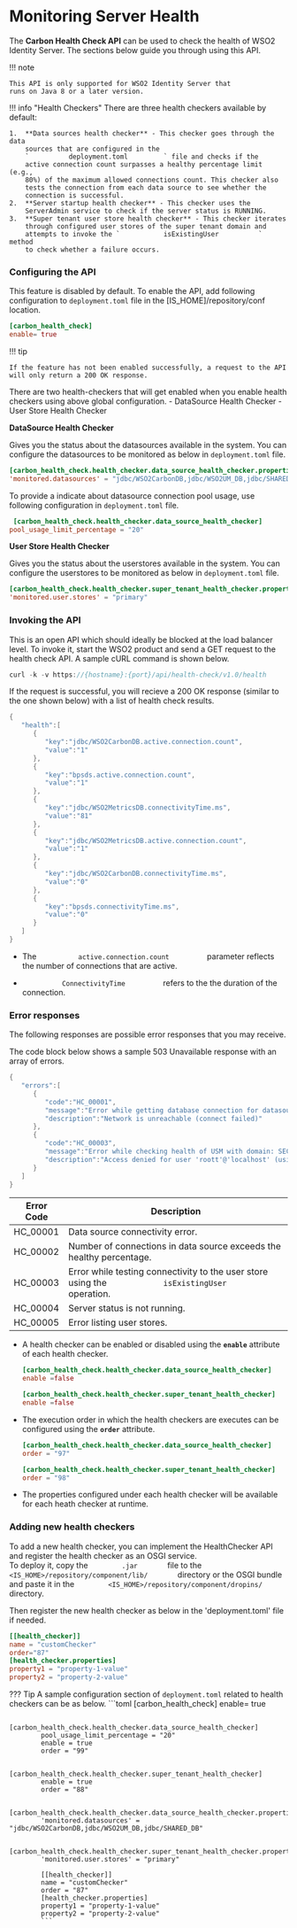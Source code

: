 # Monitoring Server Health

The **Carbon Health Check API** can be used to check the health of WSO2 Identity Server. The sections below guide you through using this API.

!!! note
    
    This API is only supported for WSO2 Identity Server that 
    runs on Java 8 or a later version.
    

!!! info "Health Checkers" 
    There are three health checkers available by default:

    1.  **Data sources health checker** - This checker goes through the data
        sources that are configured in the
        `          deployment.toml         ` file and checks if the
        active connection count surpasses a healthy percentage limit (e.g.,
        80%) of the maximum allowed connections count. This checker also
        tests the connection from each data source to see whether the
        connection is successful.
    2.  **Server startup health checker** - This checker uses the
        ServerAdmin service to check if the server status is RUNNING.
    3.  **Super tenant user store health checker** - This checker iterates
        through configured user stores of the super tenant domain and
        attempts to invoke the `           isExistingUser          ` method
        to check whether a failure occurs.


### Configuring the API

This feature is disabled by default. To enable the API, add following
configuration to `deployment.toml` file in the [IS_HOME]/repository/conf
location.

```toml
[carbon_health_check]
enable= true
```

!!! tip
    
    If the feature has not been enabled successfully, a request to the API
    will only return a 200 OK response.
    
There are two health-checkers that will get enabled when you enable
health checkers using above global configuration. 
    - DataSource Health Checker 
    - User Store Health Checker

**DataSource Health Checker**

Gives you the status about the datasources available in the system. You
can configure the datasources to be monitored as below in
`deployment.toml` file.

```toml
[carbon_health_check.health_checker.data_source_health_checker.properties]
'monitored.datasources' = "jdbc/WSO2CarbonDB,jdbc/WSO2UM_DB,jdbc/SHARED_DB"
```

To provide a indicate about datasource connection pool usage, use
following configuration in `deployment.toml` file.

```toml
 [carbon_health_check.health_checker.data_source_health_checker]
pool_usage_limit_percentage = "20"
```

**User Store Health Checker**

Gives you the status about the userstores available in the system. You
can configure the userstores to be monitored as below in
`deployment.toml` file.

```toml
[carbon_health_check.health_checker.super_tenant_health_checker.properties]
'monitored.user.stores' = "primary" 
```

### Invoking the API

This is an open API which should ideally be blocked at the load balancer
level. To invoke it, start the WSO2 product and send a GET request to
the health check API. A sample cURL command is shown below.

``` java
curl -k -v https://{hostname}:{port}/api/health-check/v1.0/health
```

If the request is successful, you will recieve a 200 OK response
(similar to the one shown below) with a list of health check results.

``` java
{  
   "health":[  
      {  
         "key":"jdbc/WSO2CarbonDB.active.connection.count",
         "value":"1"
      },
      {  
         "key":"bpsds.active.connection.count",
         "value":"1"
      },
      {  
         "key":"jdbc/WSO2MetricsDB.connectivityTime.ms",
         "value":"81"
      },
      {  
         "key":"jdbc/WSO2MetricsDB.active.connection.count",
         "value":"1"
      },
      {  
         "key":"jdbc/WSO2CarbonDB.connectivityTime.ms",
         "value":"0"
      },
      {  
         "key":"bpsds.connectivityTime.ms",
         "value":"0"
      }
   ]
}
```

-   The `           active.connection.count          ` parameter
    reflects the number of connections that are active.

-   `           ConnectivityTime          ` refers to the the duration
    of the connection. 

### **Error responses**

The following responses are possible error responses that you may
receive.

The code block below shows a sample 503 Unavailable response with an
array of errors.

``` java
{  
   "errors":[  
      {  
         "code":"HC_00001",
         "message":"Error while getting database connection for datasource: jdbc/DISCONNECTED",
         "description":"Network is unreachable (connect failed)"
      },
      {  
         "code":"HC_00003",
         "message":"Error while checking health of USM with domain: SEC",
         "description":"Access denied for user 'roott'@'localhost' (using password: YES)"
      }
   ]
}
```

| Error Code | Description                                                                                                       |
|------------|-------------------------------------------------------------------------------------------------------------------|
| HC\_00001  | Data source connectivity error.                                                                                   |
| HC\_00002  | Number of connections in data source exceeds the healthy percentage.                                              |
| HC\_00003  | Error while testing connectivity to the user store using the `             isExistingUser            ` operation. |
| HC\_00004  | Server status is not running.                                                                                     |
| HC\_00005  | Error listing user stores.                                                                                        |


-   A health checker can be enabled or disabled using the **` enable `**
    attribute of each health checker.
    ```toml
    [carbon_health_check.health_checker.data_source_health_checker]
    enable =false
    
    [carbon_health_check.health_checker.super_tenant_health_checker]
    enable =false
    ```
    
-   The execution order in which the health checkers are executes can be
    configured using the **` order `** attribute.
    ```toml
    [carbon_health_check.health_checker.data_source_health_checker]
    order = "97"
    
    [carbon_health_check.health_checker.super_tenant_health_checker]
    order = "98"
    ```  
-   The properties configured under each health checker will be
    available for each heath checker at runtime.
    
    
### Adding new health checkers

To add a new health checker, you can implement the HealthChecker API and
register the health checker as an OSGI service.  
To deploy it, copy the `         .jar        ` file to the
`         <IS_HOME>/repository/component/lib/        ` directory or
the OSGI bundle and paste it in the
`         <IS_HOME>/repository/component/dropins/        `
directory.

Then register the new health checker as below in the 'deployment.toml'
file if needed.

```toml
[[health_checker]]
name = "customChecker" 
order="87" 
[health_checker.properties] 
property1 = "property-1-value"
property2 = "property-2-value" 
```


??? Tip 
    A sample configuration section of `deployment.toml` related to
    health checkers can be as below. 
            ```toml 
            [carbon_health_check] enable=
            true
            
            [carbon_health_check.health_checker.data_source_health_checker]
            pool_usage_limit_percentage = "20"
            enable = true
            order = "99"
            
            [carbon_health_check.health_checker.super_tenant_health_checker]
            enable = true
            order = "88"
            
            [carbon_health_check.health_checker.data_source_health_checker.properties]
            'monitored.datasources' = "jdbc/WSO2CarbonDB,jdbc/WSO2UM_DB,jdbc/SHARED_DB"
            
            [carbon_health_check.health_checker.super_tenant_health_checker.properties]
            'monitored.user.stores' = "primary"
            
            [[health_checker]] 
            name = "customChecker" 
            order = "87"
            [health_checker.properties] 
            property1 = "property-1-value" 
            property2 = "property-2-value" 
            ```

